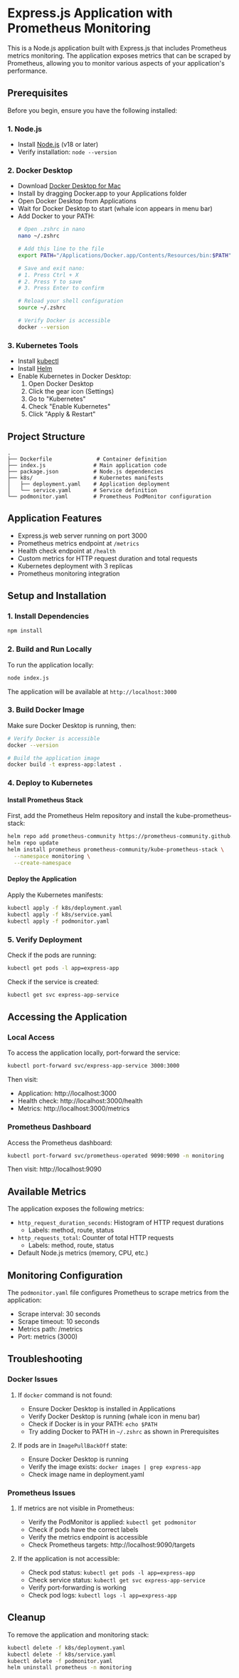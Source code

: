 # Express.js Application with Prometheus Monitoring

This is a Node.js application built with Express.js that includes Prometheus metrics monitoring. The application exposes metrics that can be scraped by Prometheus, allowing you to monitor various aspects of your application's performance.

## Prerequisites

Before you begin, ensure you have the following installed:

### 1. Node.js
- Install [Node.js](https://nodejs.org/) (v18 or later)
- Verify installation: `node --version`

### 2. Docker Desktop
- Download [Docker Desktop for Mac](https://www.docker.com/products/docker-desktop)
- Install by dragging Docker.app to your Applications folder
- Open Docker Desktop from Applications
- Wait for Docker Desktop to start (whale icon appears in menu bar)
- Add Docker to your PATH:
  ```bash
  # Open .zshrc in nano
  nano ~/.zshrc
  
  # Add this line to the file
  export PATH="/Applications/Docker.app/Contents/Resources/bin:$PATH"
  
  # Save and exit nano:
  # 1. Press Ctrl + X
  # 2. Press Y to save
  # 3. Press Enter to confirm
  
  # Reload your shell configuration
  source ~/.zshrc
  
  # Verify Docker is accessible
  docker --version
  ```

### 3. Kubernetes Tools
- Install [kubectl](https://kubernetes.io/docs/tasks/tools/)
- Install [Helm](https://helm.sh/docs/intro/install/)
- Enable Kubernetes in Docker Desktop:
  1. Open Docker Desktop
  2. Click the gear icon (Settings)
  3. Go to "Kubernetes"
  4. Check "Enable Kubernetes"
  5. Click "Apply & Restart"

## Project Structure

```
.
├── Dockerfile              # Container definition
├── index.js               # Main application code
├── package.json           # Node.js dependencies
├── k8s/                   # Kubernetes manifests
│   ├── deployment.yaml    # Application deployment
│   └── service.yaml       # Service definition
└── podmonitor.yaml        # Prometheus PodMonitor configuration
```

## Application Features

- Express.js web server running on port 3000
- Prometheus metrics endpoint at `/metrics`
- Health check endpoint at `/health`
- Custom metrics for HTTP request duration and total requests
- Kubernetes deployment with 3 replicas
- Prometheus monitoring integration

## Setup and Installation

### 1. Install Dependencies

```bash
npm install
```

### 2. Build and Run Locally

To run the application locally:

```bash
node index.js
```

The application will be available at `http://localhost:3000`

### 3. Build Docker Image

Make sure Docker Desktop is running, then:

```bash
# Verify Docker is accessible
docker --version

# Build the application image
docker build -t express-app:latest .
```

### 4. Deploy to Kubernetes

#### Install Prometheus Stack

First, add the Prometheus Helm repository and install the kube-prometheus-stack:

```bash
helm repo add prometheus-community https://prometheus-community.github.io/helm-charts
helm repo update
helm install prometheus prometheus-community/kube-prometheus-stack \
  --namespace monitoring \
  --create-namespace
```

#### Deploy the Application

Apply the Kubernetes manifests:

```bash
kubectl apply -f k8s/deployment.yaml
kubectl apply -f k8s/service.yaml
kubectl apply -f podmonitor.yaml
```

### 5. Verify Deployment

Check if the pods are running:

```bash
kubectl get pods -l app=express-app
```

Check if the service is created:

```bash
kubectl get svc express-app-service
```

## Accessing the Application

### Local Access

To access the application locally, port-forward the service:

```bash
kubectl port-forward svc/express-app-service 3000:3000
```

Then visit:
- Application: http://localhost:3000
- Health check: http://localhost:3000/health
- Metrics: http://localhost:3000/metrics

### Prometheus Dashboard

Access the Prometheus dashboard:

```bash
kubectl port-forward svc/prometheus-operated 9090:9090 -n monitoring
```

Then visit: http://localhost:9090

## Available Metrics

The application exposes the following metrics:

- `http_request_duration_seconds`: Histogram of HTTP request durations
  - Labels: method, route, status
- `http_requests_total`: Counter of total HTTP requests
  - Labels: method, route, status
- Default Node.js metrics (memory, CPU, etc.)

## Monitoring Configuration

The `podmonitor.yaml` file configures Prometheus to scrape metrics from the application:

- Scrape interval: 30 seconds
- Scrape timeout: 10 seconds
- Metrics path: /metrics
- Port: metrics (3000)

## Troubleshooting

### Docker Issues
1. If `docker` command is not found:
   - Ensure Docker Desktop is installed in Applications
   - Verify Docker Desktop is running (whale icon in menu bar)
   - Check if Docker is in your PATH: `echo $PATH`
   - Try adding Docker to PATH in `~/.zshrc` as shown in Prerequisites

2. If pods are in `ImagePullBackOff` state:
   - Ensure Docker Desktop is running
   - Verify the image exists: `docker images | grep express-app`
   - Check image name in deployment.yaml

### Prometheus Issues
1. If metrics are not visible in Prometheus:
   - Verify the PodMonitor is applied: `kubectl get podmonitor`
   - Check if pods have the correct labels
   - Verify the metrics endpoint is accessible
   - Check Prometheus targets: http://localhost:9090/targets

2. If the application is not accessible:
   - Check pod status: `kubectl get pods -l app=express-app`
   - Check service status: `kubectl get svc express-app-service`
   - Verify port-forwarding is working
   - Check pod logs: `kubectl logs -l app=express-app`

## Cleanup

To remove the application and monitoring stack:

```bash
kubectl delete -f k8s/deployment.yaml
kubectl delete -f k8s/service.yaml
kubectl delete -f podmonitor.yaml
helm uninstall prometheus -n monitoring
``` 